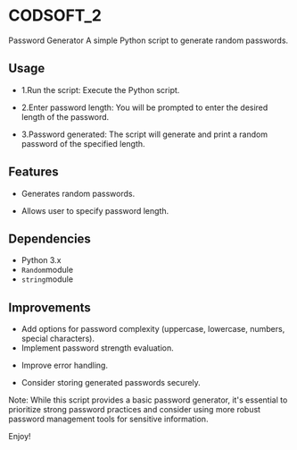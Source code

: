 # CODSOFT_2
Password Generator
A simple Python script to generate random passwords.

## Usage
+ 1.Run the script: Execute the Python script.
- 2.Enter password length: You will be prompted to enter the desired length of the password.
+ 3.Password generated: The script will generate and print a random password of the specified length.

## Features
+ Generates random passwords.
- Allows user to specify password length.

## Dependencies
+ Python 3.x
+ `Random`module
+ `string`module

## Improvements
+ Add options for password complexity (uppercase, lowercase, numbers, special characters).
+ Implement password strength evaluation.
- Improve error handling.
+ Consider storing generated passwords securely.

 Note: While this script provides a basic password generator, it's essential to prioritize strong password practices and consider using more robust password management tools for sensitive information.
           
Enjoy!
